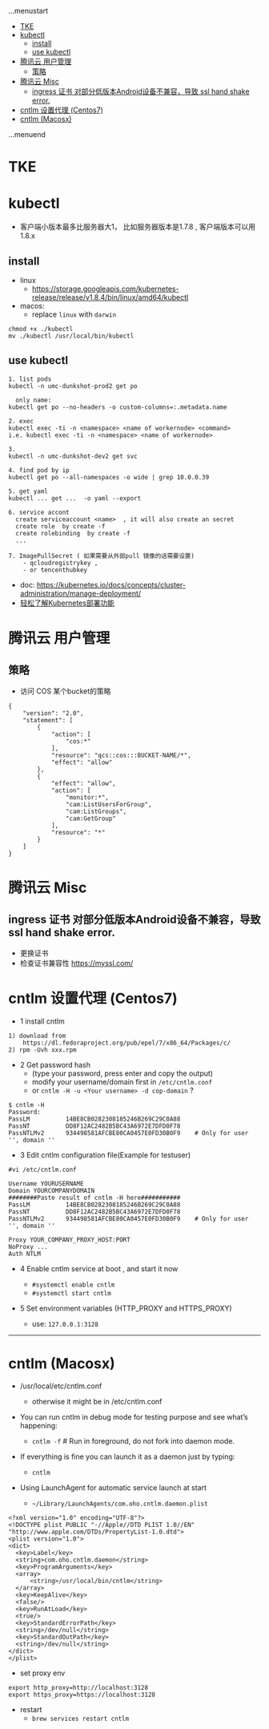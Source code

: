 ...menustart

 - [TKE](#12510f8273f9a47f538779a3afd71f53)
 - [kubectl](#0f12ee5c9f1dd90158580f1c292b0d37)
     - [install](#19ad89bc3e3c9d7ef68b89523eff1987)
     - [use kubectl](#773c2c719c95cc40967b0e945ada8898)
 - [腾讯云 用户管理](#7616e9353ba2c3c55eb7063e51fc65fb)
     - [策略](#66914536facf5b30973b236fb814d23f)
 - [腾讯云 Misc](#4214290dc4bf8068d16758a84a3496a7)
     - [ingress 证书 对部分低版本Android设备不兼容，导致 ssl hand shake error.](#d42d194dd306f76100f9b591fd878396)
 - [cntlm 设置代理 (Centos7)](#c36aef5f4c92632a2362a83ed0523565)
 - [cntlm (Macosx)](#48cd1b6a59fb119e19d9f83e6cf43668)

...menuend


<h2 id="12510f8273f9a47f538779a3afd71f53"></h2>

# TKE

<h2 id="0f12ee5c9f1dd90158580f1c292b0d37"></h2>

# kubectl

 - 客户端小版本最多比服务器大1， 比如服务器版本是1.7.8 , 客户端版本可以用 1.8.x 

<h2 id="19ad89bc3e3c9d7ef68b89523eff1987"></h2>

## install

 - linux
    - https://storage.googleapis.com/kubernetes-release/release/v1.8.4/bin/linux/amd64/kubectl
 - macos:
    - replace `linux` with `darwin` 

```
chmod +x ./kubectl
mv ./kubectl /usr/local/bin/kubectl
```



<h2 id="773c2c719c95cc40967b0e945ada8898"></h2>

## use kubectl

```
1. list pods
kubectl -n umc-dunkshot-prod2 get po

  only name:
kubectl get po --no-headers -o custom-columns=:.metadata.name

2. exec
kubectl exec -ti -n <namespace> <name of workernode> <command>
i.e. kubectl exec -ti -n <namespace> <name of workernode>

3.
kubectl -n umc-dunkshot-dev2 get svc

4. find pod by ip
kubectl get po --all-namespaces -o wide | grep 10.0.0.39

5. get yaml 
kubectl ... get ...  -o yaml --export 

6. service accont 
  create serviceaccount <name>  , it will also create an secret
  create role  by create -f
  create rolebinding  by create -f 
  ...

7. ImagePullSecret ( 如果需要从外部pull 镜像的话需要设置)
    - qcloudregistrykey , 
    - or tencenthubkey 
```


 - doc: https://kubernetes.io/docs/concepts/cluster-administration/manage-deployment/
 - [轻松了解Kubernetes部署功能](http://qinghua.github.io/kubernetes-deployment/)


<h2 id="7616e9353ba2c3c55eb7063e51fc65fb"></h2>

# 腾讯云 用户管理

<h2 id="66914536facf5b30973b236fb814d23f"></h2>

## 策略

 - 访问 COS 某个bucket的策略

```
{
    "version": "2.0",
    "statement": [
        {
            "action": [
                "cos:*"
            ],
            "resource": "qcs::cos:::BUCKET-NAME/*",
            "effect": "allow"
        },
        {
            "effect": "allow",
            "action": [
                "monitor:*",
                "cam:ListUsersForGroup",
                "cam:ListGroups",
                "cam:GetGroup"
            ],
            "resource": "*"
        }
    ]
}
```


<h2 id="4214290dc4bf8068d16758a84a3496a7"></h2>

# 腾讯云 Misc

<h2 id="d42d194dd306f76100f9b591fd878396"></h2>

## ingress 证书 对部分低版本Android设备不兼容，导致 ssl hand shake error.

 - 更换证书
 - 检查证书兼容性  https://myssl.com/ 



<h2 id="c36aef5f4c92632a2362a83ed0523565"></h2>

# cntlm 设置代理 (Centos7)

 - 1 install cntlm

```
1) download from 
    https://dl.fedoraproject.org/pub/epel/7/x86_64/Packages/c/
2) rpm -Uvh xxx.rpm
```


 - 2 Get password hash 
    - (type your password, press enter and copy the output)
    - modify your username/domain first in `/etc/cntlm.conf`
    - or `cntlm -H -u <Your username> -d cop-domain` ?

```
$ cntlm -H
Password:
PassLM          14BE8CB0282308185246B269C29C0A88
PassNT          DD8F12AC2482B5BC43A6972E7DFD0F78
PassNTLMv2      934498581AFCBE80CA0457E0FD30B0F9    # Only for user '', domain ''
```

 - 3 Edit cntlm configuration file(Example for testuser)

```
#vi /etc/cntlm.conf

Username YOURUSERNAME
Domain YOURCOMPANYDOMAIN
########Paste result of cntlm -H here###########
PassLM          14BE8CB0282308185246B269C29C0A88
PassNT          DD8F12AC2482B5BC43A6972E7DFD0F78
PassNTLMv2      934498581AFCBE80CA0457E0FD30B0F9    # Only for user '', domain ''

Proxy YOUR_COMPANY_PROXY_HOST:PORT
NoProxy ...
Auth NTLM
```

 - 4 Enable cntlm service at boot , and start it now
    - `#systemctl enable cntlm`
    - `#systemctl start cntlm`

 - 5 Set environment variables (HTTP_PROXY and HTTPS_PROXY)
    - use:  `127.0.0.1:3128`

---

<h2 id="48cd1b6a59fb119e19d9f83e6cf43668"></h2>

# cntlm (Macosx)

 - /usr/local/etc/cntlm.conf 
    - otherwise it might be in /etc/cntlm.conf

 - You can run cntlm in debug mode for testing purpose and see what’s happening:
    - `cntlm -f` # Run in foreground, do not fork into daemon mode.
 - If everything is fine you can launch it as a daemon just by typing:
    - `cntlm`
 - Using LaunchAgent for automatic service launch at start
    - `~/Library/LaunchAgents/com.oho.cntlm.daemon.plist`

```
<?xml version="1.0" encoding="UTF-8"?>
<!DOCTYPE plist PUBLIC "-//Apple//DTD PLIST 1.0//EN" "http://www.apple.com/DTDs/PropertyList-1.0.dtd">
<plist version="1.0">
<dict>
  <key>Label</key>
  <string>com.oho.cntlm.daemon</string>
  <key>ProgramArguments</key>
  <array>
      <string>/usr/local/bin/cntlm</string>
  </array>
  <key>KeepAlive</key>
  <false/>
  <key>RunAtLoad</key>
  <true/>
  <key>StandardErrorPath</key>
  <string>/dev/null</string>
  <key>StandardOutPath</key>
  <string>/dev/null</string>
</dict>
</plist>
```

 - set proxy env

```
export http_proxy=http://localhost:3128
export https_proxy=https://localhost:3128
```

 - restart 
    - `brew services restart cntlm`
